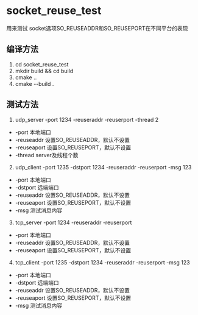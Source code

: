 # socket_reuse_test
用来测试 socket选项SO_REUSEADDR和SO_REUSEPORT在不同平台的表现

## 编译方法
1. cd socket_reuse_test
2. mkdir build && cd build
3. cmake ..
4. cmake --build .

## 测试方法
1. udp_server -port 1234 -reuseraddr -reuserport -thread 2
* -port 本地端口
* -reuseaddr 设置SO_REUSEADDR，默认不设置
* -reuseaport 设置SO_REUSEPORT，默认不设置
* -thread server及线程个数

2. udp_client -port 1235 -dstport 1234 -reuseraddr -reuserport -msg 123
* -port 本地端口
* -dstport 远端端口
* -reuseaddr 设置SO_REUSEADDR，默认不设置
* -reuseaport 设置SO_REUSEPORT，默认不设置
* -msg 测试消息内容

3. tcp_server -port 1234 -reuseraddr -reuserport
* -port 本地端口
* -reuseaddr 设置SO_REUSEADDR，默认不设置
* -reuseaport 设置SO_REUSEPORT，默认不设置

4. tcp_client -port 1235 -dstport 1234 -reuseraddr -reuserport -msg 123
* -port 本地端口
* -dstport 远端端口
* -reuseaddr 设置SO_REUSEADDR，默认不设置
* -reuseaport 设置SO_REUSEPORT，默认不设置
* -msg 测试消息内容

